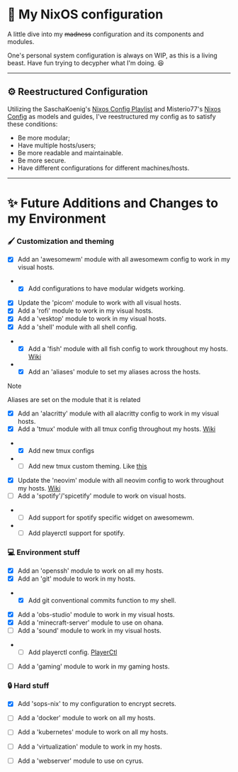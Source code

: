 # :link: My NixOS configuration

A little dive into my ~~madness~~ configuration and its components and modules.

One's personal system configuration is always on WIP, as this is a living beast. Have fun trying to decypher what I'm doing. :laughing:

--- 

## :gear: Reestructured Configuration

Utilizing the SaschaKoenig's [Nixos Config Playlist](https://www.youtube.com/watch?v=43VvFgPsPtY&list=PLCQqUlIAw2cCuc3gRV9jIBGHeekVyBUnC) and Misterio77's [Nixos Config](https://github.com/Misterio77/nix-config) as models and guides, I've reestructured my config as to satisfy these conditions:
* Be more modular;
* Have multiple hosts/users;
* Be more readable and maintainable.
* Be more secure.
* Have different configurations for different machines/hosts.

---
# :sparkles: Future Additions and Changes to my Environment

### :paintbrush: Customization and theming
- [x] Add an 'awesomewm' module with all awesomewm config to work in my visual hosts.
- - [x] Add configurations to have modular widgets working.
- [x] Update the 'picom' module to work with all visual hosts.
- [x] Add a 'rofi' module to work in my visual hosts.
- [x] Add a 'vesktop' module to work in my visual hosts.
- [x] Add a 'shell' module with all shell config.
- - [x] Add a 'fish' module with all fish config to work throughout my hosts. [Wiki](https://nixos.wiki/wiki/Fish)
- - [x] Add an 'aliases' module to set my aliases across the hosts.
> [!NOTE]
> Aliases are set on the module that it is related
- [x] Add an 'alacritty' module with all alacritty config to work in my visual hosts.
- [x] Add a 'tmux' module with all tmux config throughout my hosts. [Wiki](https://nixos.wiki/wiki/Tmux)
- - [x] Add new tmux configs
- - [ ] Add new tmux custom theming. Like [this](https://github.com/janoamaral/tokyo-night-tmux)
- [x] Update the 'neovim' module with all neovim config to work throughout my hosts. [Wiki](https://nixos.wiki/wiki/Neovim)
- [ ] Add a 'spotify'/'spicetify' module to work on visual hosts.
- - [ ] Add support for spotify specific widget on awesomewm.
- - [ ] Add playerctl support for spotify.

### :computer: Environment stuff
- [x] Add an 'openssh' module to work on all my hosts.
- [x] Add an 'git' module to work in my hosts.
- - [x] Add git conventional commits function to my shell.
- [x] Add a 'obs-studio' module to work in my visual hosts.
- [x] Add a 'minecraft-server' module to use on ohana.
- [ ] Add a 'sound' module to work in my visual hosts.
- - [ ] Add playerctl config. [PlayerCtl](https://github.com/altdesktop/playerctl)
- [ ] Add a 'gaming' module to work in my gaming hosts.

### :lock: Hard stuff
- [x] Add 'sops-nix' to my configuration to encrypt secrets.
- [ ] Add a 'docker' module to work on all my hosts.
- [ ] Add a 'kubernetes' module to work on all my hosts.
- [ ] Add a 'virtualization' module to work in my hosts.
- [ ] Add a 'webserver' module to use on cyrus.

